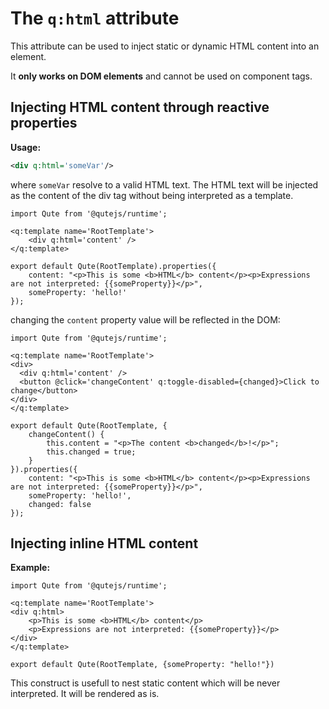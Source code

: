 # The `q:html` attribute

This attribute can be used to inject static or dynamic HTML content into an element.

It **only works on DOM elements** and cannot be used on component tags.

## Injecting HTML content through reactive properties

**Usage:**

```xml
<div q:html='someVar'/>
```

where `someVar` resolve to a valid HTML text. The HTML text will be injected as the content of the div tag without being interpreted as a template.

```jsq
import Qute from '@qutejs/runtime';

<q:template name='RootTemplate'>
    <div q:html='content' />
</q:template>

export default Qute(RootTemplate).properties({
    content: "<p>This is some <b>HTML</b> content</p><p>Expressions are not interpreted: {{someProperty}}</p>",
    someProperty: 'hello!'
});
```
changing the `content` property value will be reflected in the DOM:


```jsq
import Qute from '@qutejs/runtime';

<q:template name='RootTemplate'>
<div>
  <div q:html='content' />
  <button @click='changeContent' q:toggle-disabled={changed}>Click to change</button>
</div>
</q:template>

export default Qute(RootTemplate, {
	changeContent() {
		this.content = "<p>The content <b>changed</b>!</p>";
		this.changed = true;
	}
}).properties({
    content: "<p>This is some <b>HTML</b> content</p><p>Expressions are not interpreted: {{someProperty}}</p>",
    someProperty: 'hello!',
    changed: false
});
```


## Injecting inline HTML content

**Example:**

```jsq
import Qute from '@qutejs/runtime';

<q:template name='RootTemplate'>
<div q:html>
    <p>This is some <b>HTML</b> content</p>
    <p>Expressions are not interpreted: {{someProperty}}</p>
</div>
</q:template>

export default Qute(RootTemplate, {someProperty: "hello!"})
```

This construct is usefull to nest static content which will be never interpreted. It will be rendered as is.


